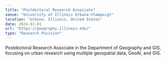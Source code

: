 ```yaml
---
title: "Postdoctoral Research Associate"
venue: "University of Illinois Urbana-Champaign"
location: "Urbana, Illinois, United States"
date: 2024-01-01
url: "https://geography.illinois.edu/"
type: "Research Position"
---
```

Postdoctoral Research Associate in the Department of Geography and GIS, focusing on urban research using multiple geospatial data, GeoAI, and GIS. 